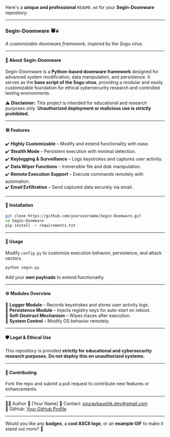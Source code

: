 Here's a **unique and professional** `README.md` for your **Segin-Doomware** repository:  

---

### **Segin-Doomware** 🕷️💀  
*A customizable doomware framework, inspired by the Sogu virus.*  

---

#### 🚀 **About Segin-Doomware**  
Segin-Doomware is a **Python-based doomware framework** designed for advanced system modification, data manipulation, and persistence. It serves as the **base script of the Sogu virus**, providing a modular and easily customizable foundation for ethical cybersecurity research and controlled testing environments.  

⚠️ **Disclaimer:** This project is intended for educational and research purposes only. **Unauthorized deployment or malicious use is strictly prohibited.**  

---

#### 🛠 **Features**  
✔️ **Highly Customizable** – Modify and extend functionality with ease.  
✔️ **Stealth Mode** – Persistent execution with minimal detection.  
✔️ **Keylogging & Surveillance** – Logs keystrokes and captures user activity.  
✔️ **Data Wiper Functions** – Irreversible file and disk manipulation.  
✔️ **Remote Execution Support** – Execute commands remotely with automation.  
✔️ **Email Exfiltration** – Send captured data securely via email.  

---

#### 📂 **Installation**  
```bash
git clone https://github.com/yourusername/Segin-Doomware.git
cd Segin-Doomware
pip install -r requirements.txt
```

---

#### 🔧 **Usage**  
Modify `config.py` to customize execution behavior, persistence, and attack vectors.  

```bash
python segin.py
```
Add your **own payloads** to extend functionality.  

---

#### ⚙️ **Modules Overview**  
📌 **Logger Module** – Records keystrokes and stores user activity logs.  
📌 **Persistence Module** – Injects registry keys for auto-start on reboot.  
📌 **Self-Destruct Mechanism** – Wipes traces after execution.  
📌 **System Control** – Modify OS behavior remotely.  

---

#### 🛡️ **Legal & Ethical Use**  
This repository is provided **strictly for educational and cybersecurity research purposes**. **Do not deploy this on unauthorized systems.**  

---

#### 🤝 **Contributing**  
Fork the repo and submit a pull request to contribute new features or enhancements.  

---

 🏴‍☠️ Author
👤 [Your Name]
📧 Contact: souravkaushik.dev@gmail.com  
🔗 GitHub: [Your GitHub Profile](https://github.com/souravkaushik-dev)  

---

Would you like any **badges**, a **cool ASCII logo**, or an **example GIF** to make it stand out more? 🚀
